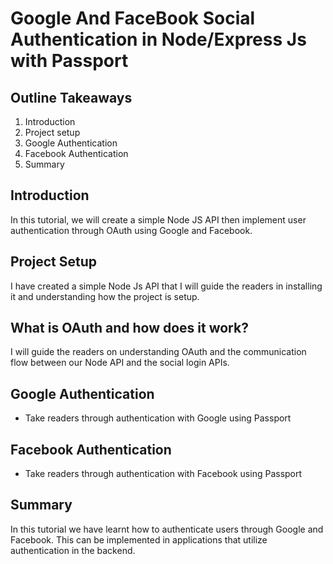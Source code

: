 # Google And FaceBook Social Authentication in Node/Express Js with Passport
## Outline Takeaways
1. Introduction
2. Project setup
3. Google Authentication 
4. Facebook Authentication 
5. Summary

## Introduction
In this tutorial, we will create a simple Node JS API then implement user authentication through OAuth using Google and Facebook.

## Project Setup
I have created a simple Node Js API that I will guide the readers in installing it and understanding how the project is setup.

## What is OAuth and how does it work?
I will guide the readers on understanding OAuth and the communication flow between our Node API and the social login APIs.

## Google Authentication 
 - Take readers through authentication with Google using Passport
 
 ## Facebook Authentication 
 - Take readers through authentication with Facebook using Passport
 
 ## Summary
 In this tutorial we have learnt how to authenticate users through Google and Facebook. This can be implemented in applications that utilize authentication in the backend.
